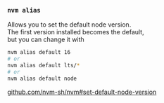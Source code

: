 ### `nvm alias`

Allows you to set the default node version.<br>
The first version installed becomes the default,<br>but you can change it with

```sh
nvm alias default 16
# or
nvm alias default lts/*
# or
nvm alias default node
```

[github.com/nvm-sh/nvm#set-default-node-version](https://github.com/nvm-sh/nvm#set-default-node-version)

<aside class="notes">
</aside>
